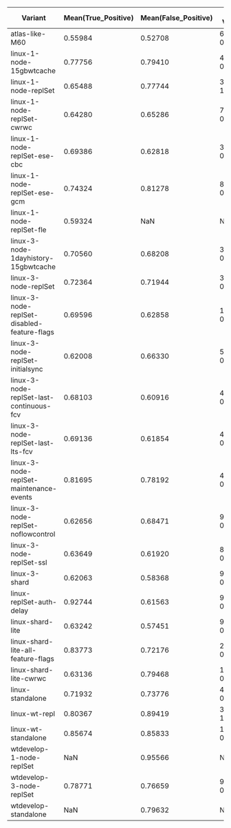|Variant        |Mean(True_Positive)|Mean(False_Positive)|p-Value |#True_Positive|#False_Positive|
|---------------|-------------------|--------------------|--------|--------------|---------------|
|atlas-like-M60 |0.55984            |0.52708             |6.67E-01|79            |14             |
|linux-1-node-15gbwtcache|0.77756            |0.79410             |4.66E-01|100           |407            |
|linux-1-node-replSet|0.65488            |0.77744             |3.53E-18|735           |313            |
|linux-1-node-replSet-cwrwc|0.64280            |0.65286             |7.29E-01|24            |5              |
|linux-1-node-replSet-ese-cbc|0.69386            |0.62818             |3.70E-01|26            |8              |
|linux-1-node-replSet-ese-gcm|0.74324            |0.81278             |8.87E-02|27            |5              |
|linux-1-node-replSet-fle|0.59324            |NaN                 |NaN     |7             |0              |
|linux-3-node-1dayhistory-15gbwtcache|0.70560            |0.68208             |3.57E-01|136           |164            |
|linux-3-node-replSet|0.72364            |0.71944             |3.76E-01|1375          |938            |
|linux-3-node-replSet-disabled-feature-flags|0.69596            |0.62858             |1.04E-02|398           |134            |
|linux-3-node-replSet-initialsync|0.62008            |0.66330             |5.37E-02|34            |135            |
|linux-3-node-replSet-last-continuous-fcv|0.68103            |0.60916             |4.46E-03|285           |141            |
|linux-3-node-replSet-last-lts-fcv|0.69136            |0.61854             |4.75E-03|302           |121            |
|linux-3-node-replSet-maintenance-events|0.81695            |0.78192             |4.67E-01|190           |17             |
|linux-3-node-replSet-noflowcontrol|0.62656            |0.68471             |9.21E-04|379           |352            |
|linux-3-node-replSet-ssl|0.63649            |0.61920             |8.61E-01|82            |106            |
|linux-3-shard  |0.62063            |0.58368             |9.70E-01|97            |45             |
|linux-replSet-auth-delay|0.92744            |0.61563             |9.67E-05|10            |55             |
|linux-shard-lite|0.63242            |0.57451             |9.46E-02|223           |121            |
|linux-shard-lite-all-feature-flags|0.83773            |0.72176             |2.44E-01|5             |16             |
|linux-shard-lite-cwrwc|0.63136            |0.79468             |1.08E-01|10            |8              |
|linux-standalone|0.71932            |0.73776             |4.06E-02|417           |956            |
|linux-wt-repl  |0.80367            |0.89419             |3.72E-12|141           |661            |
|linux-wt-standalone|0.85674            |0.85833             |1.52E-05|1907          |3377           |
|wtdevelop-1-node-replSet|NaN                |0.95566             |NaN     |0             |57             |
|wtdevelop-3-node-replSet|0.78771            |0.76659             |9.83E-01|1             |79             |
|wtdevelop-standalone|NaN                |0.79632             |NaN     |0             |106            |
